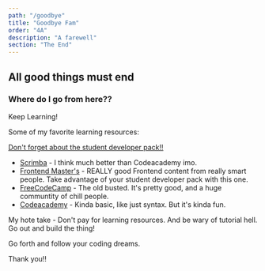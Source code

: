 ```yaml
---
path: "/goodbye"
title: "Goodbye Fam"
order: "4A"
description: "A farewell"
section: "The End"
---
```


## All good things must end



### Where do I go from here??

Keep Learning!

Some of my favorite learning resources:

[Don't forget about the student developer pack!!](https://education.github.com/pack)

- [Scrimba](https://scrimba.com/) - I think much better than Codeacademy imo.
- [Frontend Master's](https://frontendmasters.com/) - REALLY good Frontend content from really smart people. Take advantage of your student developer pack with this one.
- [FreeCodeCamp](https://www.freecodecamp.org/) - The old busted. It's pretty good, and a huge communtity of chill people.
- [Codeacademy](https://www.codecademy.com/learn) - Kinda basic, like just syntax. But it's kinda fun.

My hote take - Don't pay for learning resources. And be wary of tutorial hell. Go out and build the thing!

Go forth and follow your coding dreams.

Thank you!!
